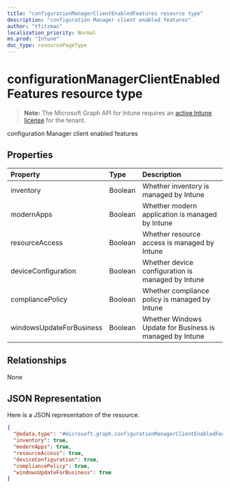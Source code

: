 ```yaml
---
title: "configurationManagerClientEnabledFeatures resource type"
description: "configuration Manager client enabled features"
author: "tfitzmac"
localization_priority: Normal
ms.prod: "Intune"
doc_type: resourcePageType
---
```


# configurationManagerClientEnabledFeatures resource type

> **Note:** The Microsoft Graph API for Intune requires an [active Intune license](https://go.microsoft.com/fwlink/?linkid=839381) for the tenant.

configuration Manager client enabled features

## Properties
|Property|Type|Description|
|:---|:---|:---|
|inventory|Boolean|Whether inventory is managed by Intune|
|modernApps|Boolean|Whether modern application is managed by Intune|
|resourceAccess|Boolean|Whether resource access is managed by Intune|
|deviceConfiguration|Boolean|Whether device configuration is managed by Intune|
|compliancePolicy|Boolean|Whether compliance policy is managed by Intune|
|windowsUpdateForBusiness|Boolean|Whether Windows Update for Business is managed by Intune|

## Relationships
None

## JSON Representation
Here is a JSON representation of the resource.
<!-- {
  "blockType": "resource",
  "@odata.type": "microsoft.graph.configurationManagerClientEnabledFeatures"
}
-->
``` json
{
  "@odata.type": "#microsoft.graph.configurationManagerClientEnabledFeatures",
  "inventory": true,
  "modernApps": true,
  "resourceAccess": true,
  "deviceConfiguration": true,
  "compliancePolicy": true,
  "windowsUpdateForBusiness": true
}
```



